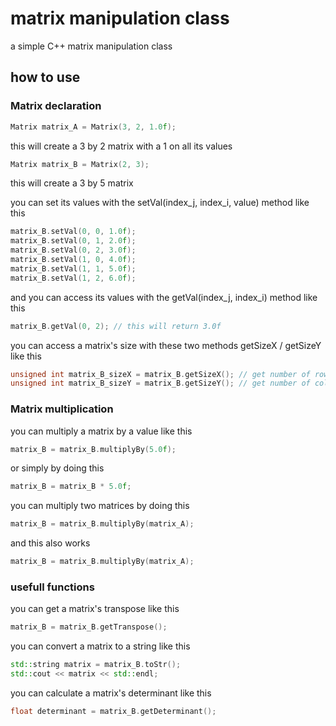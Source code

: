 # matrix manipulation class
a simple C++ matrix manipulation class

## how to use
### Matrix declaration
```c++
Matrix matrix_A = Matrix(3, 2, 1.0f);
```
this will create a 3 by 2 matrix with a 1 on all its values

```c++
Matrix matrix_B = Matrix(2, 3);
```
this will create a 3 by 5 matrix

you can set its values with the setVal(index_j, index_i, value) method like this
```c++
matrix_B.setVal(0, 0, 1.0f);
matrix_B.setVal(0, 1, 2.0f);
matrix_B.setVal(0, 2, 3.0f);
matrix_B.setVal(1, 0, 4.0f);
matrix_B.setVal(1, 1, 5.0f);
matrix_B.setVal(1, 2, 6.0f);
```

and you can access its values with the getVal(index_j, index_i) method like this
```c++
matrix_B.getVal(0, 2); // this will return 3.0f
```

you can access a matrix's size with these two methods getSizeX / getSizeY like this
```c++
unsigned int matrix_B_sizeX = matrix_B.getSizeX(); // get number of rows
unsigned int matrix_B_sizeY = matrix_B.getSizeY(); // get number of columns
```

### Matrix multiplication
you can multiply a matrix by a value like this
```c++
matrix_B = matrix_B.multiplyBy(5.0f);
```

or simply by doing this
```c++
matrix_B = matrix_B * 5.0f;
```

you can multiply two matrices by doing this
```c++
matrix_B = matrix_B.multiplyBy(matrix_A);
```

and this also works
```c++
matrix_B = matrix_B.multiplyBy(matrix_A);
```

### usefull functions
you can get a matrix's transpose like this
```c++
matrix_B = matrix_B.getTranspose();
```

you can convert a matrix to a string like this
```c++
std::string matrix = matrix_B.toStr();
std::cout << matrix << std::endl;
```

you can calculate a matrix's determinant like this
```c++
float determinant = matrix_B.getDeterminant();
```
